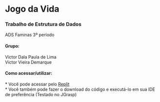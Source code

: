 # Jogo da Vida
<h3>Trabalho de Estrutura de Dados</h3>
ADS Faminas 3º período

<h4>Grupo:</h4>
Victor Dala Paula de Lima<br/>
Victor Vieira Demarque

<h4>Como acessar/utilizar:</h4>
* Você pode acessar pelo <a href="https://blog.da2k.com.br">Replit</a><br/>
* Você também pode fazer o download do código e executá-lo em sua IDE de preferência (Testado no JGrasp)
